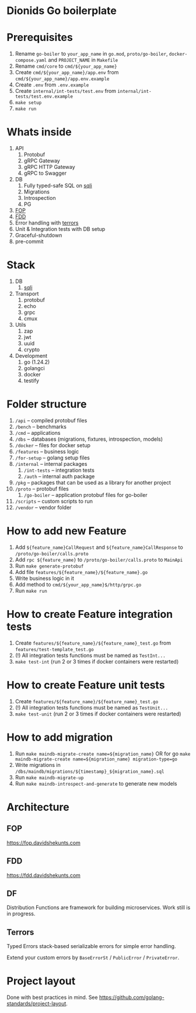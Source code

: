 # Dionids Go boilerplate

# Prerequisites

1. Rename `go-boiler` to `your_app_name` in `go.mod`, `proto/go-boiler`, `docker-compose.yaml` and `PROJECT_NAME` in `Makefile`
1. Rename `cmd/core` to `cmd/${your_app_name}`
1. Create `cmd/${your_app_name}/app.env` from `cmd/${your_app_name}/app.env.example`
1. Create `.env` from `.env.example`
1. Create `internal/int-tests/test.env` from `internal/int-tests/test.env.example`
1. `make setup`
1. `make run`

# Whats inside

1. API
    1. Protobuf
    1. gRPC Gateway
    1. gRPC HTTP Gateway
    1. gRPC to Swagger
1. DB
    1. Fully typed-safe SQL on [sqli](https://github.com/Dionid/sqli)
    1. Migrations
    1. Introspection
    1. PG
1. [FOP](https://fop.davidshekunts.com)
1. [FDD](https://fdd.davidshekunts.com)
1. Error handling with [terrors](./pkg/terrors)
1. Unit & Integration tests with DB setup
1. Graceful-shutdown
1. pre-commit

# Stack

1. DB
    1. [sqli](https://github.com/Dionid/sqli)
1. Transport
    1. protobuf
    1. echo
    1. grpc
    1. cmux
1. Utils
    1. zap
    1. jwt
    1. uuid
    1. crypto
1. Development
    1. go (1.24.2)
    1. golangci
    1. docker
    1. testify

# Folder structure

1. `/api` – compiled protobuf files
1. `/bench` – benchmarks
1. `/cmd` – applications
1. `/dbs` – databases (migrations, fixtures, introspection, models)
1. `/docker` – files for docker setup
1. `/features` – business logic
1. `/for-setup` – golang setup files
1. `/internal` – internal packages
    1. `/int-tests` – integration tests
    1. `/auth` – internal auth package
1. `/pkg` – packages that can be used as a library for another project
1. `/proto` – protobuf files
    1. `/go-boiler` – application protobuf files for go-boiler
1. `/scripts` – custom scripts to run
1. `/vendor` – vendor folder


# How to add new Feature

1. Add `${feature_name}CallRequest` and `${feature_name}CallResponse` to `/proto/go-boiler/calls.proto`
1. Add `rpc ${feature_name}` to `/proto/go-boiler/calls.proto` to `MainApi`
1. Run `make generate-protobuf`
1. Add file `features/${feature_name}/${feature_name}.go`
1. Write business logic in it
1. Add method to `cmd/${your_app_name}$/http/grpc.go`
1. Run `make run`

# How to create Feature integration tests

1. Create `features/${feature_name}/${feature_name}_test.go` from `features/test-template_test.go`
1. (!) All integration tests functions must be named as `TestInt...`
1. `make test-int` (run 2 or 3 times if docker containers were restarted)

# How to create Feature unit tests

1. Create `features/${feature_name}/${feature_name}_test.go`
1. (!) All integration tests functions must be named as `TestUnit...`
1. `make test-unit` (run 2 or 3 times if docker containers were restarted)

# How to add migration

1. Run `make maindb-migrate-create name=${migration_name}` OR for go `make maindb-migrate-create name=${migration_name} migration-type=go`
1. Write migrations in `/dbs/maindb/migrations/${timestamp}_${migration_name}.sql`
1. Run `make maindb-migrate-up`
1. Run `make maindb-introspect-and-generate` to generate new models

# Architecture

## FOP

https://fop.davidshekunts.com

## FDD

https://fdd.davidshekunts.com

## DF

Distribution Functions are framework for building microservices. Work still is in progress.

## Terrors

Typed Errors stack-based serializable errors for simple error handling.

Extend your custom errors by `BaseErrorSt` / `PublicError` / `PrivateError`.

# Project layout

Done with best practices in mind. See https://github.com/golang-standards/project-layout.
